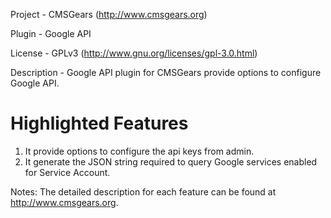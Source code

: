 Project 	- CMSGears (http://www.cmsgears.org)

Plugin  	- Google API

License 	- GPLv3 (http://www.gnu.org/licenses/gpl-3.0.html)

Description - Google API plugin for CMSGears provide options to configure Google API.

Highlighted Features
=========================================
1. It provide options to configure the api keys from admin.
2. It generate the JSON string required to query Google services enabled for Service Account.

Notes: The detailed description for each feature can be found at http://www.cmsgears.org.
